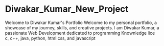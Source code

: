 # Diwakar_Kumar_New_Project
Welcome to Diwakar Kumar's Portfolio  Welcome to my personal portfolio, a showcase of my journey, skills, and creative projects. I am Diwakar Kumar, a passionate Web Development dedicated to programming Knownledge lice c, c++, java, python, html css, and javascript 
